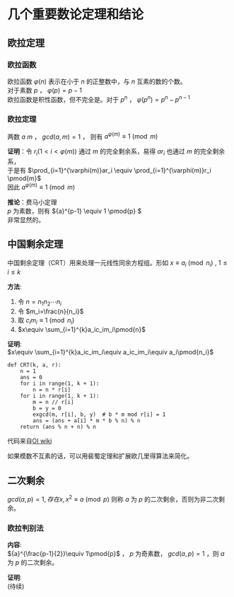# 几个重要数论定理和结论   
## 欧拉定理  
### 欧拉函数   
欧拉函数 $\varphi(n)$ 表示在小于 $n$ 的正整数中，与 $n$ 互素的数的个数。   
对于素数 $p$ ， $\varphi(p)=p-1$   
欧拉函数是积性函数，但不完全是。对于 $p^n$ ， $\varphi(p^n)=p^n-{p}^{n-1}$  
### 欧拉定理  
两数 $a$ $m$ ， $gcd(a,m)=1$ ， 则有 ${a}^{\varphi(m)}\equiv 1\pmod{m}$   

**证明**：令 $r_i(1<i<\varphi(m))$ 通过 $m$ 的完全剩余系，易得 $ar_i$ 也通过 $m$ 的完全剩余系，  
于是有 $\prod_{i=1}^{\varphi(m)}ar_i \equiv \prod_{i=1}^{\varphi(m)}r_i \pmod{m}$   
因此 ${a}^{\varphi(m)}\equiv 1\pmod{m}$    

**推论**：费马小定理   
$p$ 为素数，则有 ${a}^{p-1} \equiv 1 \pmod{p} $  
非常显然的。   

## 中国剩余定理    
中国剩余定理（CRT）用来处理一元线性同余方程组。形如 $x\equiv a_i \pmod{n_i}$ , $1\leq i\leq k$   

**方法**:   
1. 令 $n=n_1n_2\cdots n_i$
2. 令 $m_i=\frac{n}{n_i}$
3. 取 $c_im_i\equiv 1\pmod{n_i}$
4. $x\equiv \sum_{i=1}^{k}a_ic_im_i\pmod{n}$

**证明**:   
$x\equiv \sum_{i=1}^{k}a_ic_im_i\equiv a_ic_im_i\equiv a_i\pmod{n_i}$   

```
def CRT(k, a, r):
    n = 1
    ans = 0
    for i in range(1, k + 1):
        n = n * r[i]
    for i in range(1, k + 1):
        m = n // r[i]
        b = y = 0
        exgcd(m, r[i], b, y)  # b * m mod r[i] = 1
        ans = (ans + a[i] * m * b % n) % n
    return (ans % n + n) % n
```
代码来自[OI wiki](https://oi-wiki.org/math/number-theory/crt/)   

如果模数不互素的话，可以用裴蜀定理和扩展欧几里得算法来简化。   


## 二次剩余   
$gcd(a,p)=1,存在x,x^2\equiv a\pmod{p}$  则称 $a$ 为 $p$ 的二次剩余，否则为非二次剩余。   

### 欧拉判别法   
**内容**:   
${a}^{\frac{p-1}{2}}\equiv 1\pmod{p}$ ，  $p$ 为奇素数， $gcd(a,p)=1$ ，则 $a$ 为 $p$ 的二次剩余。  

**证明**:   
(待续)




